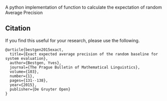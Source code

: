 A python implementation of function to calculate the expectation of random Average Precision
## Citation

If you find this useful for your research, please use the following.

```
@article{bestgen2015exact,
  title={Exact expected average precision of the random baseline for system evaluation},
  author={Bestgen, Yves},
  journal={The Prague Bulletin of Mathematical Linguistics},
  volume={103},
  number={1},
  pages={131--138},
  year={2015},
  publisher={De Gruyter Open}
}
```
